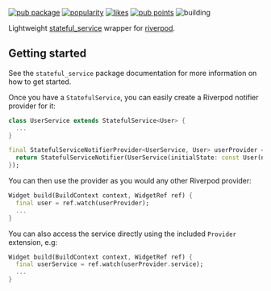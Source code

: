 [![pub package](https://img.shields.io/pub/v/riverpod_stateful_service.svg?label=riverpod_stateful_service&color=blue)](https://pub.dev/packages/riverpod_stateful_service)
[![popularity](https://img.shields.io/pub/popularity/riverpod_stateful_service?logo=dart)](https://pub.dev/packages/riverpod_stateful_service/score)
[![likes](https://img.shields.io/pub/likes/riverpod_stateful_service?logo=dart)](https://pub.dev/packages/riverpod_stateful_service/score)
[![pub points](https://img.shields.io/pub/points/riverpod_stateful_service?logo=dart)](https://pub.dev/packages/riverpod_stateful_service/score)
![building](https://github.com/jonataslaw/get/workflows/build/badge.svg)


Lightweight [stateful_service](https://pub.dev/packages/stateful_service) wrapper for [riverpod](https://pub.dev/packages/riverpod).

## Getting started

See the `stateful_service` package documentation for more information on how to get started.

Once you have a `StatefulService`, you can easily create a Riverpod notifier provider for it:

```dart
class UserService extends StatefulService<User> {
  ...
}

final StatefulServiceNotifierProvider<UserService, User> userProvider = StatefulServiceNotifierProvider((ref) {
  return StatefulServiceNotifier(UserService(initialState: const User(name: 'John Doe')));
});
```

You can then use the provider as you would any other Riverpod provider:

```dart
Widget build(BuildContext context, WidgetRef ref) {
  final user = ref.watch(userProvider);
  ...
}
```

You can also access the service directly using the included `Provider` extension, e.g:

```dart
Widget build(BuildContext context, WidgetRef ref) {
  final userService = ref.watch(userProvider.service);
  ...
}
```
